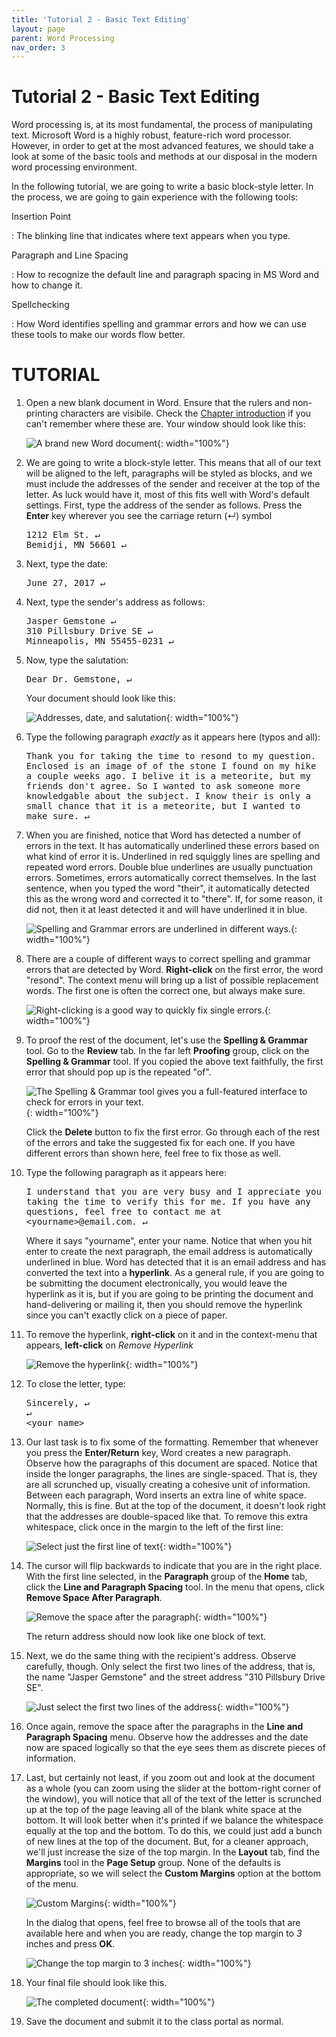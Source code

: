 ```yaml
---
title: 'Tutorial 2 - Basic Text Editing'
layout: page
parent: Word Processing
nav_order: 3
---
```


# Tutorial 2 - Basic Text Editing

<style>
pre {
    overflow-x: auto;
    white-space: pre-wrap;
    white-space: -moz-pre-wrap;
    white-space: -pre-wrap;
    white-space: -o-pre-wrap;
    word-wrap: break-word;
}
</style>

Word processing is, at its most fundamental, the process of manipulating
text. Microsoft Word is a highly robust, feature-rich word processor.
However, in order to get at the most advanced features, we should take a
look at some of the basic tools and methods at our disposal in the
modern word processing environment.

In the following tutorial, we are going to write a basic block-style
letter. In the process, we are going to gain experience with the
following tools:

Insertion Point

:   The blinking line that indicates where text appears when you type.

Paragraph and Line Spacing

:   How to recognize the default line and paragraph spacing in MS Word
    and how to change it.

Spellchecking

:   How Word identifies spelling and grammar errors and how we can use
    these tools to make our words flow better.

TUTORIAL
========

1.  Open a new blank document in Word. Ensure that the rulers and
    non-printing characters are visibile. Check the [Chapter
    introduction](word_tour.html) if you can't remember where these are.
    Your window should look like this:

    ![A brand new Word document](images/tutorial2/1.png){: width="100%"}

2.  We are going to write a block-style letter. This means that all of
    our text will be aligned to the left, paragraphs will be styled as
    blocks, and we must include the addresses of the sender and receiver
    at the top of the letter. As luck would have it, most of this fits
    well with Word's default settings. First, type the address of the
    sender as follows. Press the **Enter** key wherever you see the
    carriage return (&crarr;) symbol

    <pre>
    1212 Elm St. &crarr;
    Bemidji, MN 56601 &crarr;
    </pre>
3.  Next, type the date:

    <pre>
    June 27, 2017 &crarr;
    </pre>
4.  Next, type the sender's address as follows:

    <pre>
    Jasper Gemstone &crarr;
    310 Pillsbury Drive SE &crarr;
    Minneapolis, MN 55455-0231 &crarr;
    </pre>
5.  Now, type the salutation:

    <pre>
    Dear Dr. Gemstone, &crarr;
    </pre>
    Your document should look like this:

    ![Addresses, date, and
    salutation](images/tutorial2/2.png){: width="100%"}

6.  Type the following paragraph *exactly* as it appears here (typos and
    all):

    <pre>
    Thank you for taking the time to resond to my question. Enclosed is an image of of the stone I found on my hike a couple weeks ago. I belive it is a meteorite, but my friends don't agree. So I wanted to ask someone more knowledgable about the subject. I know their is only a small chance that it is a meteorite, but I wanted to make sure. &crarr;
    </pre>
7.  When you are finished, notice that Word has detected a number of
    errors in the text. It has automatically underlined these errors
    based on what kind of error it is. Underlined in red squiggly lines
    are spelling and repeated word errors. Double blue underlines are
    usually punctuation errors. Sometimes, errors automatically
    correct themselves. In the last sentence, when you typed the word
    "their", it automatically detected this as the wrong word and
    corrected it to "there". If, for some reason, it did not, then it at
    least detected it and will have underlined it in blue.

    ![Spelling and Grammar errors are underlined in
    different ways.](images/tutorial2/3.png){: width="100%"}

8.  There are a couple of different ways to correct spelling and grammar
    errors that are detected by Word. **Right-click** on the first
    error, the word "resond". The context menu will bring up a list of
    possible replacement words. The first one is often the correct one,
    but always make sure.

    ![Right-clicking is a good way to quickly fix
    single errors.](images/tutorial2/4.png){: width="100%"}

9.  To proof the rest of the document, let's use the **Spelling &
    Grammar** tool. Go to the **Review** tab. In the far left
    **Proofing** group, click on the **Spelling & Grammar** tool. If you
    copied the above text faithfully, the first error that should pop up
    is the repeated "of".

    ![The Spelling & Grammar tool gives you a full-featured interface to
    check for errors in
    your text.](images/tutorial2/5.png){: width="100%"}

    Click the **Delete** button to fix the first error. Go through each
    of the rest of the errors and take the suggested fix for each one.
    If you have different errors than shown here, feel free to fix those
    as well.

10. Type the following paragraph as it appears here:

    <pre>
    I understand that you are very busy and I appreciate you taking the time to verify this for me. If you have any questions, feel free to contact me at &lt;yourname&gt;@email.com. &crarr;
    </pre>
    Where it says "yourname", enter your name. Notice that when you hit
    enter to create the next paragraph, the email address is
    automatically underlined in blue. Word has detected that it is an
    email address and has converted the text into a **hyperlink**. As a
    general rule, if you are going to be submitting the document
    electronically, you would leave the hyperlink as it is, but if you
    are going to be printing the document and hand-delivering or mailing
    it, then you should remove the hyperlink since you can't exactly
    click on a piece of paper.

11. To remove the hyperlink, **right-click** on it and in the
    context-menu that appears, **left-click** on *Remove Hyperlink*

    ![Remove the hyperlink](images/tutorial2/6.png){: width="100%"}

12. To close the letter, type:

    <pre>
    Sincerely, &crarr;
    &crarr;
    &lt;your name&gt;
    </pre>
13. Our last task is to fix some of the formatting. Remember that
    whenever you press the **Enter/Return** key, Word creates a
    new paragraph. Observe how the paragraphs of this document
    are spaced. Notice that inside the longer paragraphs, the lines
    are single-spaced. That is, they are all scrunched up, visually
    creating a cohesive unit of information. Between each paragraph,
    Word inserts an extra line of white space. Normally, this is fine.
    But at the top of the document, it doesn't look right that the
    addresses are double-spaced like that. To remove this extra
    whitespace, click once in the margin to the left of the first line:

    ![Select just the first line of
    text](images/tutorial2/7.png){: width="100%"}

14. The cursor will flip backwards to indicate that you are in the
    right place. With the first line selected, in the **Paragraph**
    group of the **Home** tab, click the **Line and Paragraph
    Spacing** tool. In the menu that opens, click **Remove Space After
    Paragraph**.

    ![Remove the space after the paragraph](images/tutorial2/8.png){: width="100%"}

    The return address should now look like one block of text.

15. Next, we do the same thing with the recipient's address. Observe
    carefully, though. Only select the first two lines of the address,
    that is, the name "Jasper Gemstone" and the street address "310
    Pillsbury Drive SE".

    ![Just select the first two lines of the
    address](images/tutorial2/9.png){: width="100%"}

16. Once again, remove the space after the paragraphs in the **Line and
    Paragraph Spacing** menu. Observe how the addresses and the date now
    are spaced logically so that the eye sees them as discrete pieces
    of information.
17. Last, but certainly not least, if you zoom out and look at the
    document as a whole (you can zoom using the slider at the
    bottom-right corner of the window), you will notice that all of the
    text of the letter is scrunched up at the top of the page leaving
    all of the blank white space at the bottom. It will look better when
    it's printed if we balance the whitespace equally at the top and
    the bottom. To do this, we could just add a bunch of new lines at
    the top of the document. But, for a cleaner approach, we'll just
    increase the size of the top margin. In the **Layout** tab, find the
    **Margins** tool in the **Page Setup** group. None of the defaults
    is appropriate, so we will select the **Custom Margins** option at
    the bottom of the menu.

    ![Custom Margins](images/tutorial2/11.png){: width="100%"}

    In the dialog that opens, feel free to browse all of the tools that
    are available here and when you are ready, change the top margin to
    *3* inches and press **OK**.

    ![Change the top margin to 3
    inches](images/tutorial2/12.png){: width="100%"}

18. Your final file should look like this.

    ![The completed document](images/tutorial2/10.png){: width="100%"}

19. Save the document and submit it to the class portal as normal.
